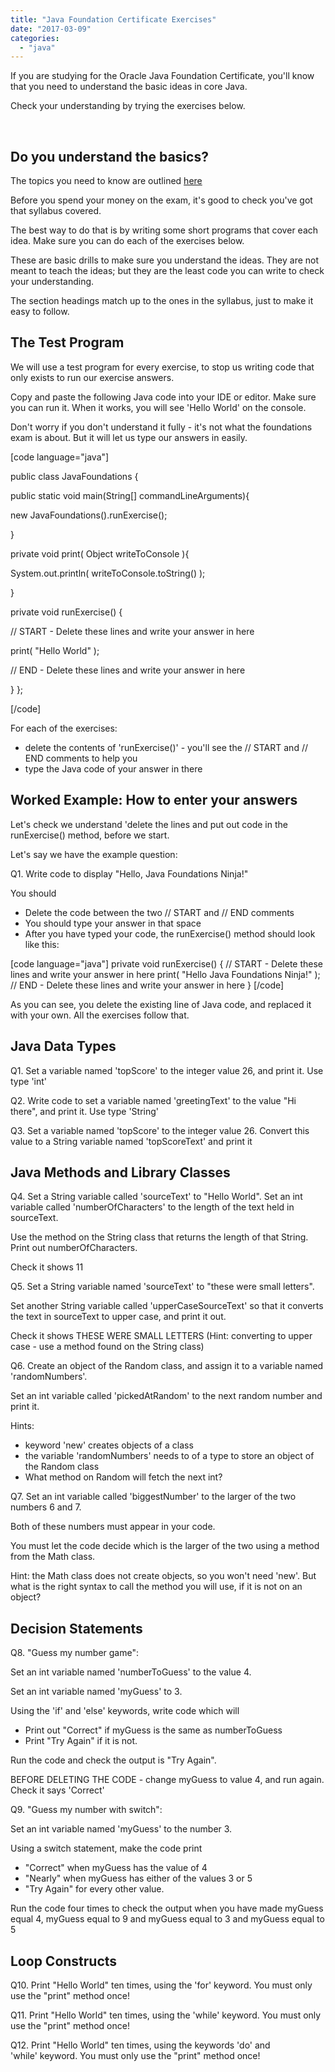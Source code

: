 ```yaml
---
title: "Java Foundation Certificate Exercises"
date: "2017-03-09"
categories: 
  - "java"
---
```


If you are studying for the Oracle Java Foundation Certificate, you'll know that you need to understand the basic ideas in core Java.

Check your understanding by trying the exercises below.

<!--more-->

 

## Do you understand the basics?

The topics you need to know are outlined [here](https://academy.oracle.com/pages/java_foundations_course.pdf)

Before you spend your money on the exam, it's good to check you've got that syllabus covered.

The best way to do that is by writing some short programs that cover each idea. Make sure you can do each of the exercises below.

These are basic drills to make sure you understand the ideas. They are not meant to teach the ideas; but they are the least code you can write to check your understanding.

The section headings match up to the ones in the syllabus, just to make it easy to follow.

## The Test Program

We will use a test program for every exercise, to stop us writing code that only exists to run our exercise answers.

Copy and paste the following Java code into your IDE or editor. Make sure you can run it. When it works, you will see 'Hello World' on the console.

Don't worry if you don't understand it fully - it's not what the foundations exam is about. But it will let us type our answers in easily.

\[code language="java"\]

public class JavaFoundations {

public static void main(String\[\] commandLineArguments){

new JavaFoundations().runExercise();

}

private void print( Object writeToConsole ){

System.out.println( writeToConsole.toString() );

}

private void runExercise() {

// START - Delete these lines and write your answer in here

print( "Hello World" );

// END - Delete these lines and write your answer in here

} };

\[/code\]

For each of the exercises:

- delete the contents of 'runExercise()' - you'll see the // START and // END comments to help you
- type the Java code of your answer in there

## Worked Example: How to enter your answers

Let's check we understand 'delete the lines and put out code in the runExercise() method, before we start.

Let's say we have the example question:

Q1. Write code to display "Hello, Java Foundations Ninja!"

You should

- Delete the code between the two // START and // END comments
- You should type your answer in that space
- After you have typed your code, the runExercise() method should look like this:

\[code language="java"\] private void runExercise() { // START - Delete these lines and write your answer in here print( "Hello Java Foundations Ninja!" ); // END - Delete these lines and write your answer in here } \[/code\]

As you can see, you delete the existing line of Java code, and replaced it with your own. All the exercises follow that.

## Java Data Types

Q1. Set a variable named 'topScore' to the integer value 26, and print it. Use type 'int'

Q2. Write code to set a variable named 'greetingText' to the value "Hi there", and print it. Use type 'String'

Q3. Set a variable named 'topScore' to the integer value 26. Convert this value to a String variable named 'topScoreText' and print it

## Java Methods and Library Classes

Q4. Set a String variable called 'sourceText' to "Hello World". Set an int variable called 'numberOfCharacters' to the length of the text held in sourceText.

Use the method on the String class that returns the length of that String. Print out numberOfCharacters.

Check it shows 11

Q5. Set a String variable named 'sourceText' to "these were small letters".

Set another String variable called 'upperCaseSourceText' so that it converts the text in sourceText to upper case, and print it out.

Check it shows THESE WERE SMALL LETTERS (Hint: converting to upper case - use a method found on the String class)

Q6. Create an object of the Random class, and assign it to a variable named 'randomNumbers'.

Set an int variable called 'pickedAtRandom' to the next random number and print it.

Hints:

- keyword 'new' creates objects of a class
- the variable 'randomNumbers' needs to of a type to store an object of the Random class
- What method on Random will fetch the next int?

Q7. Set an int variable called 'biggestNumber' to the larger of the two numbers 6 and 7.

Both of these numbers must appear in your code.

You must let the code decide which is the larger of the two using a method from the Math class.

Hint: the Math class does not create objects, so you won't need 'new'. But what is the right syntax to call the method you will use, if it is not on an object?

## Decision Statements

Q8. "Guess my number game":

Set an int variable named 'numberToGuess' to the value 4.

Set an int variable named 'myGuess' to 3.

Using the 'if' and 'else' keywords, write code which will

- Print out "Correct" if myGuess is the same as numberToGuess
- Print "Try Again" if it is not.

Run the code and check the output is "Try Again".

BEFORE DELETING THE CODE - change myGuess to value 4, and run again. Check it says 'Correct'

Q9. "Guess my number with switch":

Set an int variable named 'myGuess' to the number 3.

Using a switch statement, make the code print

- "Correct" when myGuess has the value of 4
- "Nearly" when myGuess has either of the values 3 or 5
- "Try Again" for every other value.

Run the code four times to check the output when you have made myGuess equal 4, myGuess equal to 9 and myGuess equal to 3 and myGuess equal to 5

## Loop Constructs

Q10. Print "Hello World" ten times, using the 'for' keyword. You must only use the "print" method once!

Q11. Print "Hello World" ten times, using the 'while' keyword. You must only use the "print" method once!

Q12. Print "Hello World" ten times, using the keywords 'do' and 'while' keyword. You must only use the "print" method once!
